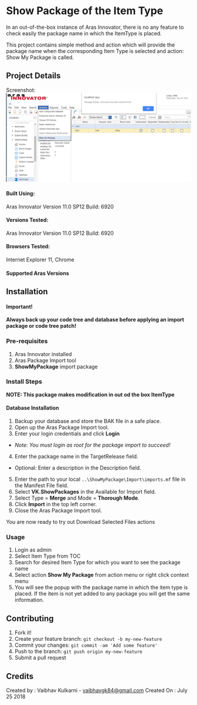 # Show Package of the Item Type

In an out-of-the-box instance of Aras Innovator, there is no any feature to check easily the package name in which the ItemType is placed.

This project contains simple method and action which will provide the package name when the corresponding Item Type is selected and action: Show My Package is called.

## Project Details

Screenshot:
![Example Application Screenshot](./Screenshots/ShowPackageName.png)

#### Built Using:
Aras Innovator Version 11.0 SP12  Build: 6920

#### Versions Tested:
Aras Innovator Version 11.0 SP12  Build: 6920

#### Browsers Tested:
Internet Explorer 11, Chrome
#### Supported Aras Versions

## Installation

#### Important!
**Always back up your code tree and database before applying an import package or code tree patch!**

### Pre-requisites

1. Aras Innovator installed
2. Aras Package Import tool
3. **ShowMyPackage** import package

### Install Steps

**NOTE: This package makes modification in out od the box ItemType**

#### Database Installation
1. Backup your database and store the BAK file in a safe place.
2. Open up the Aras Package Import tool.
3. Enter your login credentials and click **Login**
  * _Note: You must login as root for the package import to succeed!_
4. Enter the package name in the TargetRelease field.
  * Optional: Enter a description in the Description field.
5. Enter the path to your local `..\ShowMyPackage\Import\imports.mf` file in the Manifest File field.
6. Select **VK.ShowPackages** in the Available for Import field.
7. Select Type = **Merge** and Mode = **Thorough Mode**.
8. Click **Import** in the top left corner.
9. Close the Aras Package Import tool.

You are now ready to try out Download Selected Files actions

### Usage
1. Login as admin
2. Select Item Type from TOC
3. Search for desired Item Type for which you want to see the package name
4. Select action **Show My Package** from action menu or right click context menu
5. You will see the popup with the package name in which the item type is placed. If the item is not yet added to any package you will get the same information.


## Contributing

1. Fork it!
2. Create your feature branch: `git checkout -b my-new-feature`
3. Commit your changes: `git commit -am 'Add some feature'`
4. Push to the branch: `git push origin my-new-feature`
5. Submit a pull request

## Credits

Created by : Vaibhav Kulkarni - vaibhavgk84@gmail.com
Created On : July 25 2018

